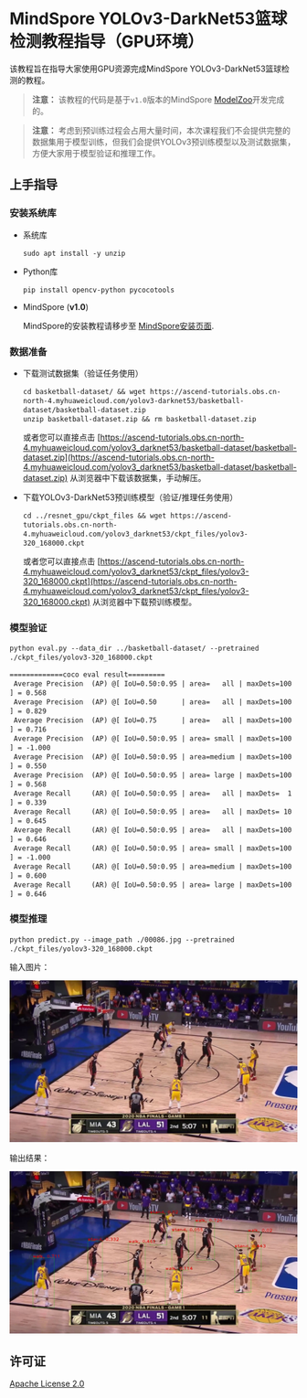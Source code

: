 # MindSpore YOLOv3-DarkNet53篮球检测教程指导（GPU环境）

该教程旨在指导大家使用GPU资源完成MindSpore YOLOv3-DarkNet53篮球检测的教程。

> **注意：** 该教程的代码是基于`v1.0`版本的MindSpore [ModelZoo](https://github.com/mindspore-ai/mindspore/tree/r1.0/model_zoo/official/cv/yolov3_darknet53)开发完成的。

> **注意：** 考虑到预训练过程会占用大量时间，本次课程我们不会提供完整的数据集用于模型训练，但我们会提供YOLOv3预训练模型以及测试数据集，方便大家用于模型验证和推理工作。

## 上手指导

### 安装系统库

* 系统库

    ```
    sudo apt install -y unzip
    ```

* Python库

    ```
    pip install opencv-python pycocotools
    ```

* MindSpore (**v1.0**)

    MindSpore的安装教程请移步至 [MindSpore安装页面](https://www.mindspore.cn/install).

### 数据准备

* 下载测试数据集（验证任务使用）

    ```
    cd basketball-dataset/ && wget https://ascend-tutorials.obs.cn-north-4.myhuaweicloud.com/yolov3-darknet53/basketball-dataset/basketball-dataset.zip
    unzip basketball-dataset.zip && rm basketball-dataset.zip
    ```

    或者您可以直接点击 [https://ascend-tutorials.obs.cn-north-4.myhuaweicloud.com/yolov3_darknet53/basketball-dataset/basketball-dataset.zip](https://ascend-tutorials.obs.cn-north-4.myhuaweicloud.com/yolov3_darknet53/basketball-dataset/basketball-dataset.zip) 从浏览器中下载该数据集，手动解压。

* 下载YOLOv3-DarkNet53预训练模型（验证/推理任务使用）

    ```
    cd ../resnet_gpu/ckpt_files && wget https://ascend-tutorials.obs.cn-north-4.myhuaweicloud.com/yolov3_darknet53/ckpt_files/yolov3-320_168000.ckpt
    ```

    或者您可以直接点击 [https://ascend-tutorials.obs.cn-north-4.myhuaweicloud.com/yolov3_darknet53/ckpt_files/yolov3-320_168000.ckpt](https://ascend-tutorials.obs.cn-north-4.myhuaweicloud.com/yolov3_darknet53/ckpt_files/yolov3-320_168000.ckpt) 从浏览器中下载预训练模型。

### 模型验证

```
python eval.py --data_dir ../basketball-dataset/ --pretrained ./ckpt_files/yolov3-320_168000.ckpt
```
```
=============coco eval result=========
 Average Precision  (AP) @[ IoU=0.50:0.95 | area=   all | maxDets=100 ] = 0.568
 Average Precision  (AP) @[ IoU=0.50      | area=   all | maxDets=100 ] = 0.829
 Average Precision  (AP) @[ IoU=0.75      | area=   all | maxDets=100 ] = 0.716
 Average Precision  (AP) @[ IoU=0.50:0.95 | area= small | maxDets=100 ] = -1.000
 Average Precision  (AP) @[ IoU=0.50:0.95 | area=medium | maxDets=100 ] = 0.550
 Average Precision  (AP) @[ IoU=0.50:0.95 | area= large | maxDets=100 ] = 0.568
 Average Recall     (AR) @[ IoU=0.50:0.95 | area=   all | maxDets=  1 ] = 0.339
 Average Recall     (AR) @[ IoU=0.50:0.95 | area=   all | maxDets= 10 ] = 0.645
 Average Recall     (AR) @[ IoU=0.50:0.95 | area=   all | maxDets=100 ] = 0.646
 Average Recall     (AR) @[ IoU=0.50:0.95 | area= small | maxDets=100 ] = -1.000
 Average Recall     (AR) @[ IoU=0.50:0.95 | area=medium | maxDets=100 ] = 0.600
 Average Recall     (AR) @[ IoU=0.50:0.95 | area= large | maxDets=100 ] = 0.646
```

### 模型推理

```
python predict.py --image_path ./00086.jpg --pretrained ./ckpt_files/yolov3-320_168000.ckpt
```

输入图片：

<img src="../docs/00086.jpg" alt="Input Image" width="600"/>

输出结果：

<img src="../docs/output.jpg" alt="Output Image" width="600"/>

## 许可证

[Apache License 2.0](../../LICENSE)
